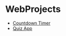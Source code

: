 # WebProjects
- [Countdown Timer](https://emrealagoz.github.io/WebProjects/countdown-timer/index.html)
- [Quiz App](https://emrealagoz.github.io/WebProjects/quizz-app/index.html)
